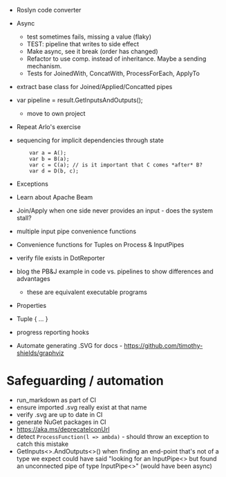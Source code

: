 - Roslyn code converter
- Async
	- test sometimes fails, missing a value (flaky)
	- TEST: pipeline that writes to side effect
	- Make async, see it break (order has changed)
	- Refactor to use comp. instead of inheritance. Maybe a sending mechanism.
	- Tests for JoinedWith, ConcatWith, ProcessForEach, ApplyTo
- extract base class for Joined/Applied/Concatted pipes
- var pipeline = result.GetInputsAndOutputs();
	- move to own project
- Repeat Arlo's exercise
- sequencing for implicit dependencies through state
	```
		var a = A();
		var b = B(a); 
		var c = C(a); // is it important that C comes *after* B?
		var d = D(b, c);
	```
- Exceptions
- Learn about Apache Beam
- Join/Apply when one side never provides an input - does the system stall?
- multiple input pipe convenience functions
- Convenience functions for Tuples on Process & InputPipes
- verify file exists in DotReporter
- blog the PB&J example in code vs. pipelines to show differences and advantages
	- these are equivalent executable programs

- Properties
-  Tuple { ... } 
- progress reporting hooks
- Automate generating .SVG for docs - https://github.com/timothy-shields/graphviz

# Safeguarding / automation
- run_markdown as part of CI
- ensure imported .svg really exist at that name
- verify .svg are up to date in CI
- generate NuGet packages in CI
- https://aka.ms/deprecateIconUrl
- detect `ProcessFunction(l => ambda)` - should throw an exception to catch this mistake
- GetInputs<>.AndOutputs<>() when finding an end-point that's not of a type we expect could have said "looking for an InputPipe<> but found an unconnected pipe of type InputPipe<>" (would have been async)